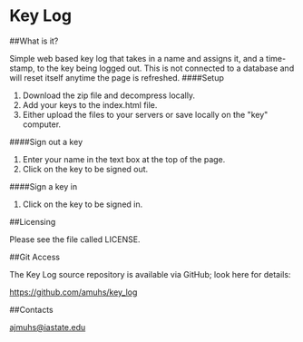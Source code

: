 # Key Log


##What is it?

Simple web based key log that takes in a name and assigns it, and a time-stamp, to the key being logged out. This is not connected to a database and will reset itself anytime the page is refreshed.
####Setup
1. Download the zip file and decompress locally.
2. Add your keys to the index.html file.
3. Either upload the files to your servers or save locally on the "key" computer.

####Sign out a key
1. Enter your name in the text box at the top of the page.
2. Click on the key to be signed out.

####Sign a key in
1. Click on the key to be signed in.

##Licensing

Please see the file called LICENSE.

##Git Access

The Key Log source repository is available via GitHub;
look here for details:

  https://github.com/amuhs/key_log


##Contacts

  ajmuhs@iastate.edu
